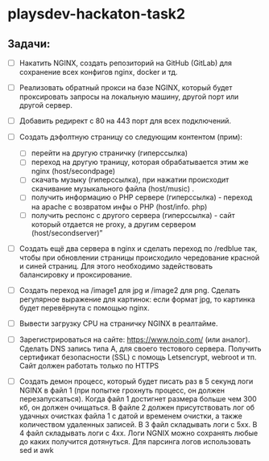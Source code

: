 # playsdev-hackaton-task2

## Задачи:

- [ ] Накатить NGINX, создать репозиторий на GitHub (GitLab) для сохранение всех конфигов nginx, docker и тд. 
- [ ] Реализовать обратный прокси на базе NGINX, который будет проксировать запросы на локальную машину, другой порт или другой сервер. 
- [ ] Добавить редирект с 80 на 443 порт для всех подключений. 
- [ ] Создать дэфолтную страницу со следующим контентом (прим):
    - [ ] перейти на другую страничку (гиперссылка)
    - [ ] переход на другую траницу, которая обрабатывается этим же nginx (host/secondpage) 
    - [ ] скачать музыку (гиперссылка), при нажатии происходит скачивание музыкального файла (host/music) . 
    - [ ] получить информацию о PHP сервере (гиперссылка) - переход на apache с возвратом инфы о PHP (host/info. php) 
    - [ ] получить респонс с другого сервера (гиперссылка) - сайт который отдается не proxy, а другим сервером (host/secondserver)”

- [ ] Создать ещё два сервера в nginx и сделать переход по /redblue так, чтобы при обновлении страницы происходило чередование красной и синей страниц. Для этого необходимо задействовать балансировку и проксирование.

- [ ] Создать переход на /image1 для jpg и /image2 для png. 
Сделать регулярное выражение для картинок: если формат jpg, то картинка будет перевёрнута с помощью nginx.

- [ ] Вывести загрузку CPU на страничку NGINX в реалтайме.

- [ ] Зарегистрироваться на сайте: https://www.noip.com/ (или аналог). Сделать DNS запись типа А, для своего тестового сервера. Получить сертификат безопасности (SSL) с помощь Letsencrypt, webroot и тп. Cайт должен работать только по HTTPS

- [ ] Создать демон процесс, который будет писать раз в 5 секунд логи NGINX в файл 1 (при попытке грохнуть процесс, он должен перезапускаться). Когда файл 1 достигнет размера больше чем 300 кб, он должен очищаться. В файле 2 должен присутствовать лог об удачных очистках файла 1 с датой и временем очистки, а также количеством удаленных записей. В 3 файл складывать логи с 5хх. В 4 файл складывать логи с 4хх. Логи NGNIX можно сохранять любые до каких получится дотянуться. Для парсинга логов использовать sed и awk